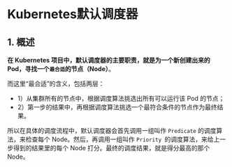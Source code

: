 # Kubernetes默认调度器

## 1. 概述

**在 Kubernetes 项目中，默认调度器的主要职责，就是为一个新创建出来的 Pod，寻找一个`最合适`的节点（Node）**。

而这里“最合适”的含义，包括两层：

* 1）从集群所有的节点中，根据调度算法挑选出所有可以运行该 Pod 的节点；
* 2）第一步的结果中，再根据调度算法挑选一个最符合条件的节点作为最终结果。

所以在具体的调度流程中，默认调度器会首先调用一组叫作 `Predicate` 的调度算法，来检查每个 Node。然后，再调用一组叫作 `Priority `的调度算法，来给上一步得到的结果里的每个 Node 打分。最终的调度结果，就是得分最高的那个 Node。